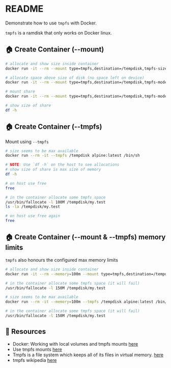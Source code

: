 # README

Demonstrate how to use `tmpfs` with Docker.  

`tmpfs` is a ramdisk that only works on Docker linux.  

## 🏠 Create Container (--mount)

```sh
# allocate and show size inside container
docker run -it --rm --mount type=tmpfs,destination=/tempdisk,tmpfs-size=2m alpine:latest /bin/df -h /tempdisk
```

```sh
# allocate space above size of disk (no space left on device)
docker run -it --rm --mount type=tmpfs,destination=/tempdisk,tmpfs-mode=770,tmpfs-size=4m alpine:latest /usr/bin/fallocate -l 5M /tempdisk/my.test
```

```sh
# mount share 
docker run -it --rm --mount type=tmpfs,destination=/tempdisk,tmpfs-mode=770,tmpfs-size=4m alpine:latest /bin/sh

# show size of share 
df -h
```

## 🏠 Create Container (--tmpfs)

Mount using `--tmpfs`

```sh
# size seems to be max available
docker run --rm -it --tmpfs /tempdisk alpine:latest /bin/sh

# NOTE: Use `df -h` on the host to see allocations
# show size of share is max size of memory
df -h

# on host use free 
free

# in the container allocate some tmpfs space 
/usr/bin/fallocate -l 100M /tempdisk/my.test
ls -la /tempdisk/my.test 

# on host use free again 
free
```

## 🏠 Create Container (--mount & --tmpfs) memory limits

`tmpfs` also honours the configured max memory limits

```sh
# allocate and show size inside container
docker run -it --rm --memory=100m --mount type=tmpfs,destination=/tempdisk,tmpfs-size=600m alpine:latest /bin/sh

# in the container allocate some tmpfs space (it will fail) 
/usr/bin/fallocate -l 150M /tempdisk/my.test
```

```sh
# size seems to be max available
docker run --rm -it --memory=100m --tmpfs /tempdisk alpine:latest /bin/sh

# in the container allocate some tmpfs space (it will fail) 
/usr/bin/fallocate -l 150M /tempdisk/my.test
```

## 👀 Resources

* Docker: Working with local volumes and tmpfs mounts [here](https://fabianlee.org/2020/01/24/docker-working-with-local-volumes-and-tmpfs-mounts/)
* Use tmpfs mounts [here](https://docs.docker.com/storage/tmpfs/)
* Tmpfs is a file system which keeps all of its files in virtual memory. [here](https://www.kernel.org/doc/html/latest/filesystems/tmpfs.html)
* tmpfs wikipedia [here](https://en.wikipedia.org/wiki/Tmpfs)
